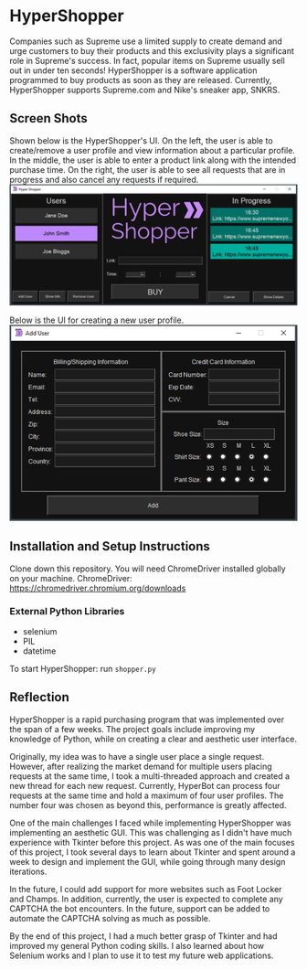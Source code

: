 # HyperShopper

Companies such as Supreme use a limited supply to create demand and urge customers to buy their products and this exclusivity plays a significant role in Supreme's success. In fact, popular items on Supreme usually sell out in under ten seconds! HyperShopper is a software application programmed to buy products as soon as they are released. Currently, HyperShopper supports Supreme.com and Nike's sneaker app, SNKRS. 

## Screen Shots
Shown below is the HyperShopper's UI. On the left, the user is able to create/remove a user profile and view information about a particular profile. In the middle, the user is able to enter a product link along with the intended purchase time. On the right, the user is able to see all requests that are in progress and also cancel any requests if required. 
![HyperShopper showcase](screenshots/showcase.PNG)

Below is the UI for creating a new user profile.
![add_user showcase](screenshots/add_user.PNG)

## Installation and Setup Instructions

Clone down this repository. You will need ChromeDriver installed globally on your machine. ChromeDriver: https://chromedriver.chromium.org/downloads

### External Python Libraries
* selenium
* PIL
* datetime

To start HyperShopper:
run `shopper.py`

## Reflection
HyperShopper is a rapid purchasing program that was implemented over the span of a few weeks. The project goals include improving my knowledge of Python, while on creating a clear and aesthetic user interface. 

Originally, my idea was to have a single user place a single request. However, after realizing the market demand for multiple users placing requests at the same time, I took a multi-threaded approach and created a new thread for each new request. Currently, HyperBot can process four requests at the same time and hold a maximum of four user profiles. The number four was chosen as beyond this, performance is greatly affected. 

One of the main challenges I faced while implementing HyperShopper was implementing an aesthetic GUI. This was challenging as I didn't have much experience with Tkinter before this project. As was one of the main focuses of this project, I took several days to learn about Tkinter and spent around a week to design and implement the GUI, while going through many design iterations.

In the future, I could add support for more websites such as Foot Locker and Champs. In addition, currently, the user is expected to complete any CAPTCHA the bot encounters. In the future, support can be added to automate the CAPTCHA solving as much as possible.  

By the end of this project, I had a much better grasp of Tkinter and had improved my general Python coding skills. I also learned about how Selenium works and I plan to use it to test my future web applications. 



